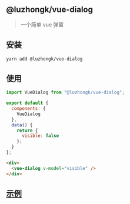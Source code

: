 ## @luzhongk/vue-dialog

> 一个简单 vue 弹窗

## 安装

```bash
yarn add @luzhongk/vue-dialog
```

## 使用

```js
import VueDialog from "@luzhongk/vue-dialog";

export default {
  components: {
    VueDialog
  },
  data() {
    return {
      visible: false
    };
  }
};
```

```html
<div>
  <vue-dialog v-model="visible" />
</div>
```

## [示例](https://www.kuan1.top/luzhongk/vue-dialog/demo.html)
